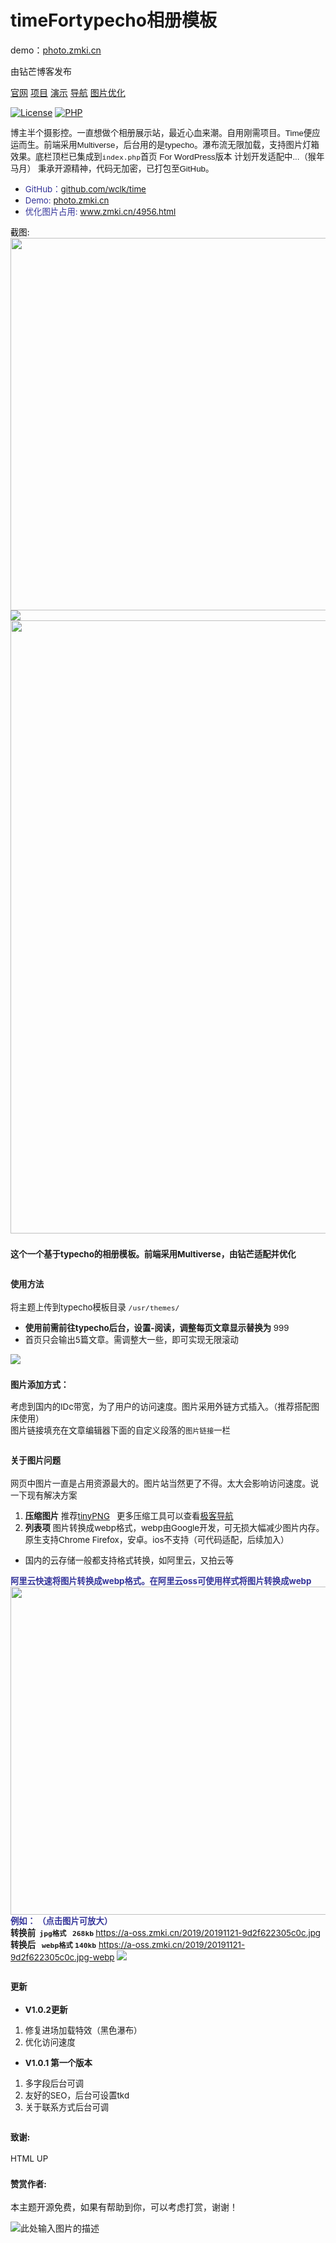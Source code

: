 # 
# timeFortypecho相册模板
demo：<a href="http://photo.zmki.cn/">photo.zmki.cn</a>

由钻芒博客发布
<p><a href="https://www.zmki.cn" rel="nofollow">官网</a>  
<a href="https://https://github.com/wclk/time" rel="nofollow">项目</a>  
<a href="http://photo.zmki.cn/" rel="nofollow">演示</a>  
<a href="https://tool.zmki.cn" rel="nofollow">导航</a>
<a href="https://www.zmki.cn/4956.html" rel="nofollow">图片优化</a></p>
<p><a href="https://github.com/wclk/time"><img src="https://camo.githubusercontent.com/9d2eb231f1fabe10b74bad6085abac7e0e83521e/68747470733a2f2f696d672e736869656c64732e696f2f62616467652f6c6963656e73652d47504c5f56332e302d79656c6c6f77677265656e2e737667" alt="License" data-canonical-src="https://img.shields.io/badge/license-GPL_V3.0-yellowgreen.svg" style="max-width:100%;"></a>
<a href="http://php.net" rel="nofollow"><img src="https://camo.githubusercontent.com/66365f9735c4fa81a68fbc70255a9fd3b6ced0f9/68747470733a2f2f696d672e736869656c64732e696f2f62616467652f5048502d2533453d352e362d6f72616e67652e737667" alt="PHP" data-canonical-src="https://img.shields.io/badge/PHP-%3E=5.6-orange.svg" style="max-width:100%;"></a>
</p> 
<span style="font-family: tahoma, arial, helvetica, sans-serif; font-size: 10pt;">博主半个摄影控。一直想做个相册展示站，最近心血来潮。自用刚需项目。Time便应运而生。前端采用Multiverse，后台用的是typecho。瀑布流无限加载，支持图片灯箱效果。底栏顶栏已集成到<code>index.php</code>首页
</span><span style="font-family: tahoma, arial, helvetica, sans-serif; font-size: 10pt;">For WordPress版本 计划开发适配中...（猴年马月）</span>
<span style="font-family: tahoma, arial, helvetica, sans-serif; font-size: 10pt;"> 秉承开源精神，代码无加密，已打包至GitHub。</span>
<ul>
 	<li><span style="font-size: 10pt;"><span style="color: #333399;">GitHub：</span><a href="https://github.com/wclk/time" target="_blank" rel="noopener">github.com/wclk/time</a></span></li>
 	<li><span style="font-size: 10pt;"><span style="color: #333399;">Demo:</span> <a href="https://photo.zmki.cn/" target="_blank" rel="noopener">photo.zmki.cn</a></span></li>
 <li><span style="font-size: 10pt;"><span style="color: #333399;">优化图片占用:</span> <a href="https://www.zmki.cn/4956.html" target="_blank" rel="noopener">www.zmki.cn/4956.html</a></span></li>
</ul>
<span style="font-size: 10pt; color: #000000;">截图:</span>
<span style="font-size: 10pt;"><img class="alignnone size-full" src="https://a-oss.zmki.cn/2019/20191121-47ee9a7e539da.png" width="940" height="596" /></span>
<span style="font-size: 10pt;"><img class="alignnone size-full" src="https://a-oss.zmki.cn/2019/20191122-3cf5bb78a752c.png"  /></span>
<span style="font-size: 10pt;"><img class="alignnone " src="https://a-oss.zmki.cn/2019/20191122-69abd21561715.png" width="801" height="981" /></span>
<h3><span style="font-size: 10pt;">这个一个基于typecho的相册模板。前端采用Multiverse，由钻芒适配并优化</span></h3>
<h2><span style="font-size: 10pt;"><strong>使用方法</strong></span></h2>
<span style="font-size: 10pt;">将主题上传到typecho模板目录 <code>/usr/themes/</code></span>
<ul>
 	<li><span style="font-size: 10pt;"><strong>使用前需前往typecho后台，设置-阅读，调整每页文章显示替换为</strong> 999</span></li>
 	<li><span style="font-size: 10pt;">首页只会输出5篇文章。需调整大一些，即可实现无限滚动</span></li>
</ul>
<span style="font-size: 10pt;"><a href="https://a-oss.zmki.cn/2019/20191122-3b6d4a8d7ff1a.png"><img class="alignnone size-full" src="https://a-oss.zmki.cn/2019/20191122-3b6d4a8d7ff1a.png-img"  /></a></span>
<h3><span style="font-size: 10pt;">图片添加方式：</span></h3>
<div id="sc_blue"><span style="font-size: 10pt;">考虑到国内的IDc带宽，为了用户的访问速度。图片采用外链方式插入。（推荐搭配图床使用）</span></div>
<span style="font-size: 10pt;">图片链接填充在文章编辑器下面的自定义段落的<code>图片链接</code>一栏</span>
<span style="font-size: 10pt;"><a href="https://a-oss.zmki.cn/2019/20191122-331e5608875bc.png"><img class="alignnone" src="https://a-oss.zmki.cn/2019/20191122-331e5608875bc.png-img" alt=""  /></a></span>
<h2><span style="font-size: 10pt;"><strong>关于图片问题</strong></span></h2>
<span style="font-size: 10pt;">网页中图片一直是占用资源最大的。图片站当然更了不得。太大会影响访问速度。说一下现有解决方案</span>
<ol>
 	<li><span style="font-size: 10pt;"><strong>压缩图片</strong> 推荐<a href="https://tinypng.com/" rel="nofollow">tinyPNG</a>   更多压缩工具可以查看<a href="https://tool.zmki.cn/" rel="nofollow">极客导航</a> </span></li>
 	<li><span style="font-size: 10pt;"><strong>列表项</strong> 图片转换成webp格式，webp由Google开发，可无损大幅减少图片内存。原生支持Chrome Firefox，安卓。ios不支持（可代码适配，后续加入）</span></li>
</ol>
<ul>
 	<li><span style="font-size: 10pt;">国内的云存储一般都支持格式转换，如阿里云，又拍云等</span></li>
</ul>
<div id="sc_xuk"><strong><span style="font-size: 10pt; color: #333399;">阿里云快速将图片转换成webp格式。在阿里云oss可使用样式将图片转换成webp</span></strong></div>
<span style="font-size: 10pt;"><a href="https://a-oss.zmki.cn/2019/20191122-606d69b9caf92.png"><img class="alignnone size-full" src="https://a-oss.zmki.cn/2019/20191122-606d69b9caf92.png-img" width="903" height="525" /></a></span>
<div id="sc_warn"><span style="font-size: 10pt; color: #333399;"><strong>例如： （点击图片可放大）</strong></span></div>
<span style="font-size: 10pt;"><strong>转换前  <code>jpg格式</code>   <code>268kb</code> </strong><a href="https://a-oss.zmki.cn/2019/20191121-9d2f622305c0c.jpg" rel="nofollow">https://a-oss.zmki.cn/2019/20191121-9d2f622305c0c.jpg</a></span>
<span style="font-size: 10pt;"><a href="https://a-oss.zmki.cn/2019/20191121-9d2f622305c0c.jpg"><img class="alignnone" src="https://a-oss.zmki.cn/2019/20191121-9d2f622305c0c.jpg" alt=""   /></a></span>
<span style="font-size: 10pt;"><strong>转换后 <code> webp格式</code> <code>140kb</code></strong> <a href="https://a-oss.zmki.cn/2019/20191121-9d2f622305c0c.jpg-webp" rel="nofollow">https://a-oss.zmki.cn/2019/20191121-9d2f622305c0c.jpg-webp</a></span>
<a href="https://a-oss.zmki.cn/2019/20191121-9d2f622305c0c.jpg-webp"><img class="alignnone size-full" src="https://a-oss.zmki.cn/2019/20191121-9d2f622305c0c.jpg-webp"    /></a>
<h2><span style="font-size: 10pt;"><strong>更新</strong></span></h2>
<ul>
 	<li><span style="font-size: 10pt;"><strong>V1.0.2更新</strong></span></li>
</ul>
<ol>
 	<li><span style="font-size: 10pt;">修复进场加载特效（黑色瀑布）</span></li>
 	<li><span style="font-size: 10pt;">优化访问速度</span></li>
</ol>
<ul>
 	<li><span style="font-size: 10pt;"><strong>V1.0.1 第一个版本</strong></span></li>
</ul>
<ol>
 	<li><span style="font-size: 10pt;">多字段后台可调</span></li>
 	<li><span style="font-size: 10pt;">友好的SEO，后台可设置tkd</span></li>
 	<li><span style="font-size: 10pt;">关于联系方式后台可调</span></li>
</ol>
<h2><span style="font-size: 10pt;"><a id="user-content-致谢" class="anchor" href="https://github.com/wclk/time#%E8%87%B4%E8%B0%A2" aria-hidden="true"></a>致谢:</span></h2>
<span style="font-size: 10pt;">HTML UP</span>
<h3><span style="font-size: 10pt;">赞赏作者:</span></h3>
本主题开源免费，如果有帮助到你，可以考虑打赏，谢谢！

![此处输入图片的描述][8]

 

  [1]: https://a-oss.zmki.cn/2019/20191122-3b6d4a8d7ff1a.png
  [2]: https://a-oss.zmki.cn/2019/20191122-331e5608875bc.png
  [3]: https://tinypng.com/
  [4]: https://tool.zmki.cn/
  [5]: https://a-oss.zmki.cn/2019/20191122-606d69b9caf92.png
  [6]: https://a-oss.zmki.cn/2019/20191121-9d2f622305c0c.jpg
  [7]: https://a-oss.zmki.cn/2019/20191121-9d2f622305c0c.jpg-webp
  [8]: https://a-oss.zmki.cn/2019/20191122-473268f0745e5.png

